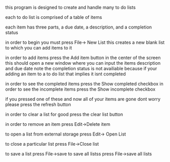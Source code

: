 this program is designed to create and handle many to do lists

each to do list is comprised of a table of items

each item has three parts, a due date, a description, and a completion status

in order to begin you must press File-> New List
    this creates a new blank list to which you can add items to it

in order to add items press the Add item button in the center of the screen
    this should open a new window where you can input the items description and due date
    note the completion status is not availiable because if your adding an item to a to do list
    that implies it isnt completed

in order to see the completed items press the Show completed checkbox
in order to see the incomplete items press the Show incomplete checkbox 

if you pressed one of these and now all of your items are gone
dont worry please press the refresh button

in order to clear a list for good press the clear list button

in order to remove an item press Edit->Delete item

to open a list from external storage press Edit-> Open List

to close a particular list press File->Close list

to save a list press File->save
to save all listss press File->save all lists

